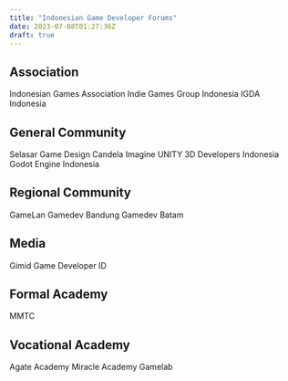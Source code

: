```yaml
---
title: "Indonesian Game Developer Forums"
date: 2023-07-08T01:27:36Z
draft: true
---
```


## Association
Indonesian Games Association
Indie Games Group Indonesia
IGDA Indonesia

## General Community
Selasar Game Design
Candela Imagine
UNITY 3D Developers Indonesia
Godot Engine Indonesia

## Regional Community
GameLan
Gamedev Bandung
Gamedev Batam

## Media
Gimid
Game Developer ID

## Formal Academy
MMTC

## Vocational Academy
Agate Academy
Miracle Academy
Gamelab